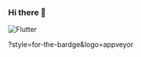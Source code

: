 ### Hi there 👋

<!--
**zitaker/zitaker** is a ✨ _special_ ✨ repository because its `README.md` (this file) appears on your GitHub profile.

Here are some ideas to get you started:

- 🔭 I’m currently working on ...
- 🌱 I’m currently learning ...
- 👯 I’m looking to collaborate on ...
- 🤔 I’m looking for help with ...
- 💬 Ask me about ...
- 📫 How to reach me: ...
- 😄 Pronouns: ...
- ⚡ Fun fact: ...
-->
![Flutter](https://img.shields.io/badge/Flutter-333333?style=for-the-bardge&logo=git&logoColor=47c5fb&text-color=red)

?style=for-the-bardge&logo=appveyor


